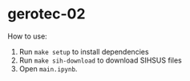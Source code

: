 # gerotec-02

How to use:
1. Run `make setup` to install dependencies
2. Run `make sih-download` to download SIHSUS files
3. Open `main.ipynb`.
